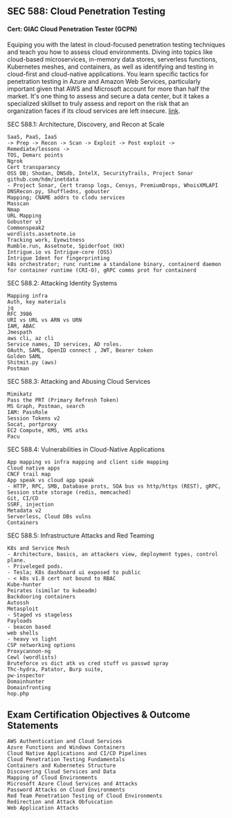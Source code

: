 ## SEC 588: Cloud Penetration Testing
#### Cert: GIAC Cloud Penetration Tester (GCPN)

Equiping you with the latest in cloud-focused penetration testing techniques and teach you how to assess cloud environments. Diving into topics like cloud-based microservices, in-memory data stores, serverless functions, Kubernetes meshes, and containers, as well as identifying and testing in cloud-first and cloud-native applications. You learn specific tactics for penetration testing in Azure and Amazon Web Services, particularly important given that AWS and Microsoft account for more than half the market. It's one thing to assess and secure a data center, but it takes a specialized skillset to truly assess and report on the risk that an organization faces if its cloud services are left insecure. [link](https://www.sans.org/cyber-security-courses/cloud-penetration-testing/).


SEC 588.1: Architecture, Discovery, and Recon at Scale
```
SaaS, PaaS, IaaS
-> Prep -> Recon -> Scan -> Exploit -> Post exploit -> Remediate/lessons ->
TOS, Demarc points
Ngrok
Cert transparancy
OSS DB; Shodan, DNSdb, IntelX, SecurityTrails, Project Sonar
github.com/hdm/inetdata
- Project Sonar, Cert transp logs, Censys, PremiumDrops, WhoisXMLAPI
DNSRecon.py, Shuffledns, gobuster
Mapping; CNAME addrs to clodu services
Masscan
Nmap
URL Mapping
Gobuster v3
Commonspeak2
wordlists.assetnote.io
Tracking work, Eyewitness
Rumble.run, Assetnote, Spiderfoot (HX)
Intrigue.io vs Intrigue-core (OSS)
Intrigue Ident for fingerprinting
k8s orchestrator; runc runtime a standalone binary, containerd daemon for container runtime (CRI-O), gRPC comms prot for containerd
```
SEC 588.2: Attacking Identity Systems
```
Mapping infra
Auth, key materials
jq
RFC 3986
URI vs URL vs ARN vs URN
IAM, ABAC
Jmespath
aws cli, az cli
Service names, ID services, AD roles.
OAuth, SAML, OpenID connect , JWT, Bearer token
Golden SAML
Shitmit.py (aws)
Postman
```
SEC 588.3: Attacking and Abusing Cloud Services
```
Mimikatz
Pass the PRT (Primary Refresh Token)
MS Graph, Postman, search
IAM: PassRole
Session Tokens v2
Socat, portproxy
EC2 Compute, KMS, VMS atks
Pacu
```
SEC 588.4: Vulnerabilities in Cloud-Native Applications
```
App mapping vs infra mapping and client side mapping
Cloud native apps
CNCF trail map
App speak vs cloud app speak
- HTTP, RPC, SMB, Database prots, SOA bus vs http/https (REST), gRPC, Session state storage (redis, memcached)
Git, CI/CD
SSRF, injection
Metadata v2 
Serverless, Cloud DBs vulns
Containers
```
SEC 588.5: Infrastructure Attacks and Red Teaming
```
K8s and Service Mesh
- Architecture, basics, an attackers view, deployment types, control plane.
- Priveleged pods.
- Tesla; K8s dashboard ui exposed to public 
- < k8s v1.8 cert not bound to RBAC
Kube-hunter
Peirates (similar to kubeadm)
Backdooring containers
Autossh
Metasploit
- Staged vs stageless
Payloads
- beacon based
web shells
- heavy vs light
CSP networking options
Proxycannon-ng
Cewl (wordlists)
Bruteforce vs dict atk vs cred stuff vs passwd spray
Thc-hydra, Patator, Burp suite, 
pw-inspector
Domainhunter
Domainfronting
hop.php
```

## Exam Certification Objectives & Outcome Statements
```
AWS Authentication and Cloud Services
Azure Functions and Windows Containers
Cloud Native Applications and CI/CD Pipelines
Cloud Penetration Testing Fundamentals
Containers and Kubernetes Structure
Discovering Cloud Services and Data
Mapping of Cloud Environments
Microsoft Azure Cloud Services and Attacks
Password Attacks on Cloud Environments
Red Team Penetration Testing of Cloud Environments
Redirection and Attack Obfuscation
Web Application Attacks
```

